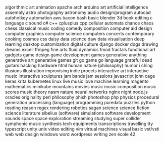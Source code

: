 algorithmic art 
animation 
apache 
arch 
arduino 
art 
artificial intelligence 
assembly 
astro photography 
astronomy 
audio design/program 
autocad 
autohotkey 
automation 
aws 
bacon 
bash 
basic 
blender 3d 
book editing 
c language 
c sound 
c# 
c++ cplusplus cpp 
cellular automata 
chance 
chaos 
chess 
classical music 
coding 
comedy 
composition 
computer aid design 
computer graphics 
computer science 
computers 
concerts 
contemporary 
cooking 
cosmos 
css 
daisy 
data science 
daw 
data visualisation 
deep learning 
desktop customization 
digital culture 
django 
docker 
dogs 
drawing 
dreams 
excell 
ffmpeg 
fine arts 
fluid dynamics 
fmod 
fractals 
functional art 
gadgets 
game design 
game development 
games 
generative anything 
generative art 
generative games 
git 
go game 
go language 
grateful dead 
guitars 
hacking 
hardware 
html 
human nature (philosophy) 
humor 
i ching 
illusions 
illustration 
improvising 
indie proects 
interactive art 
interactive music 
interactive sculptures 
jam bands 
jam sessions 
javascript 
john cage 
keras 
krita 
kubernetes 
linux 
live music 
love 
machine learning 
magento 
mathematics 
minikube 
mountains 
movies 
music 
music composition 
music scores 
music theory 
nasm 
nature 
neural networks 
nginx 
night 
node.js 
oracles 
originality 
perl 
philosophy 
phish 
photoshop 
php 
physics 
procedural generation 
processing (language) 
programming 
puredata 
puzzles 
python 
reading 
reason 
regex 
rendering 
robotics 
sagan 
science 
science fiction 
science literature 
sibelius (software) 
simulations 
software development 
sounds 
space 
space exploration 
streaming 
studying 
super collider 
symphonic music 
synthesis 
tech equipments 
transcriptions 
travelling 
tty 
typescript 
unity 
unix 
video editing 
vim 
virtual machines 
visual basic 
vst/vsti 
web 
web design 
windows 
word 
wordpress 
writing 
zen 
école 42 
